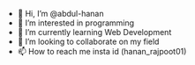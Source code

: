 - 👋 Hi, I’m @abdul-hanan
- 👀 I’m interested in programming
- 🌱 I’m currently learning Web Development
- 💞️ I’m looking to collaborate on my field
- 📫 How to reach me insta id (hanan_rajpoot01)

<!---
abdul-hanan79/abdul-hanan79 is a ✨ special ✨ repository because its `README.md` (this file) appears on your GitHub profile.
You can click the Preview link to take a look at your changes.
--->
